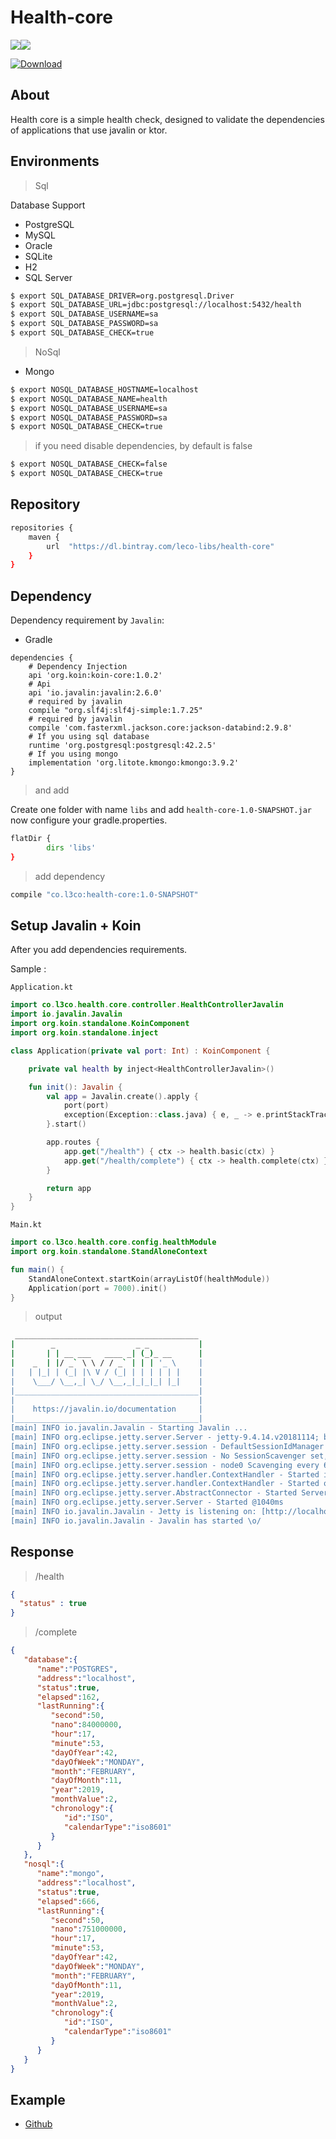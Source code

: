 # Health-core

<a href='https://bintray.com/leco-libs/health-core/health-core?source=watch' alt='Get automatic notifications about new "health-core" versions'><img src='https://www.bintray.com/docs/images/bintray_badge_color.png'></a><a href='https://bintray.com/leco-libs/health-core/health-core?source=watch' alt='Get automatic notifications about new "health-core" versions'><img src='https://www.bintray.com/docs/images/bintray_badge_color.png'></a>

[ ![Download](https://api.bintray.com/packages/leco-libs/health-core/health-core/images/download.svg) ](https://bintray.com/leco-libs/health-core/health-core/_latestVersion)

## About

Health core is a simple health check, designed to validate the dependencies of applications that use javalin or ktor.

## Environments

> Sql

Database Support

 - PostgreSQL
 - MySQL
 - Oracle
 - SQLite
 - H2
 - SQL Server 

```bash
$ export SQL_DATABASE_DRIVER=org.postgresql.Driver
$ export SQL_DATABASE_URL=jdbc:postgresql://localhost:5432/health
$ export SQL_DATABASE_USERNAME=sa
$ export SQL_DATABASE_PASSWORD=sa
$ export SQL_DATABASE_CHECK=true
```

> NoSql

   - Mongo

```bash
$ export NOSQL_DATABASE_HOSTNAME=localhost
$ export NOSQL_DATABASE_NAME=health
$ export NOSQL_DATABASE_USERNAME=sa
$ export NOSQL_DATABASE_PASSWORD=sa
$ export NOSQL_DATABASE_CHECK=true
```

> if you need disable dependencies, by default is false 

```bash
$ export NOSQL_DATABASE_CHECK=false
$ export NOSQL_DATABASE_CHECK=true
```

## Repository

```bash
repositories {
    maven {
        url  "https://dl.bintray.com/leco-libs/health-core" 
    }
}
```

## Dependency

Dependency requirement by `Javalin`:

   * Gradle

```properties
dependencies {
    # Dependency Injection 
    api 'org.koin:koin-core:1.0.2'
    # Api 
    api 'io.javalin:javalin:2.6.0'
    # required by javalin
    compile "org.slf4j:slf4j-simple:1.7.25"
    # required by javalin
    compile 'com.fasterxml.jackson.core:jackson-databind:2.9.8'
    # If you using sql database
    runtime 'org.postgresql:postgresql:42.2.5'
    # If you using mongo
    implementation 'org.litote.kmongo:kmongo:3.9.2'
}

```

> and add 

Create one folder with name `libs` and add `health-core-1.0-SNAPSHOT.jar`
now configure your gradle.properties.

```bash
flatDir {
        dirs 'libs'
}
``` 
> add dependency

```bash
compile "co.l3co:health-core:1.0-SNAPSHOT"
```

## Setup Javalin + Koin

After you add dependencies requirements.

Sample :
 
`Application.kt`

```kotlin
import co.l3co.health.core.controller.HealthControllerJavalin
import io.javalin.Javalin
import org.koin.standalone.KoinComponent
import org.koin.standalone.inject

class Application(private val port: Int) : KoinComponent {

    private val health by inject<HealthControllerJavalin>()

    fun init(): Javalin {
        val app = Javalin.create().apply {
            port(port)
            exception(Exception::class.java) { e, _ -> e.printStackTrace() }
        }.start()

        app.routes {
            app.get("/health") { ctx -> health.basic(ctx) }
            app.get("/health/complete") { ctx -> health.complete(ctx) }
        }

        return app
    }
}
```

`Main.kt`

```kotlin
import co.l3co.health.core.config.healthModule
import org.koin.standalone.StandAloneContext

fun main() {
    StandAloneContext.startKoin(arrayListOf(healthModule))
    Application(port = 7000).init()
}
```

> output

```bash
 _________________________________________
|        _                  _ _           |
|       | | __ ___   ____ _| (_)_ __      |
|    _  | |/ _` \ \ / / _` | | | '_ \     |
|   | |_| | (_| |\ V / (_| | | | | | |    |
|    \___/ \__,_| \_/ \__,_|_|_|_| |_|    |
|_________________________________________|
|                                         |
|    https://javalin.io/documentation     |
|_________________________________________|
[main] INFO io.javalin.Javalin - Starting Javalin ...
[main] INFO org.eclipse.jetty.server.Server - jetty-9.4.14.v20181114; built: 2018-11-14T21:20:31.478Z; git: c4550056e785fb5665914545889f21dc136ad9e6; jvm 1.8.0_191-b12
[main] INFO org.eclipse.jetty.server.session - DefaultSessionIdManager workerName=node0
[main] INFO org.eclipse.jetty.server.session - No SessionScavenger set, using defaults
[main] INFO org.eclipse.jetty.server.session - node0 Scavenging every 660000ms
[main] INFO org.eclipse.jetty.server.handler.ContextHandler - Started i.j.c.u.initialize$httpHandler$1@6d3a388c{/,null,AVAILABLE}
[main] INFO org.eclipse.jetty.server.handler.ContextHandler - Started o.e.j.s.ServletContextHandler@242b836{/,null,AVAILABLE}
[main] INFO org.eclipse.jetty.server.AbstractConnector - Started ServerConnector@4eeee472{HTTP/1.1,[http/1.1]}{0.0.0.0:7000}
[main] INFO org.eclipse.jetty.server.Server - Started @1040ms
[main] INFO io.javalin.Javalin - Jetty is listening on: [http://localhost:7000/]
[main] INFO io.javalin.Javalin - Javalin has started \o/
```

## Response

> /health

```json
{
  "status" : true
}
```

> /complete
```json
{
   "database":{
      "name":"POSTGRES",
      "address":"localhost",
      "status":true,
      "elapsed":162,
      "lastRunning":{
         "second":50,
         "nano":84000000,
         "hour":17,
         "minute":53,
         "dayOfYear":42,
         "dayOfWeek":"MONDAY",
         "month":"FEBRUARY",
         "dayOfMonth":11,
         "year":2019,
         "monthValue":2,
         "chronology":{
            "id":"ISO",
            "calendarType":"iso8601"
         }
      }
   },
   "nosql":{
      "name":"mongo",
      "address":"localhost",
      "status":true,
      "elapsed":666,
      "lastRunning":{
         "second":50,
         "nano":751000000,
         "hour":17,
         "minute":53,
         "dayOfYear":42,
         "dayOfWeek":"MONDAY",
         "month":"FEBRUARY",
         "dayOfMonth":11,
         "year":2019,
         "monthValue":2,
         "chronology":{
            "id":"ISO",
            "calendarType":"iso8601"
         }
      }
   }
}
```

## Example

* [Github](https://github.com/leco-poc-projects/javalin-health) 